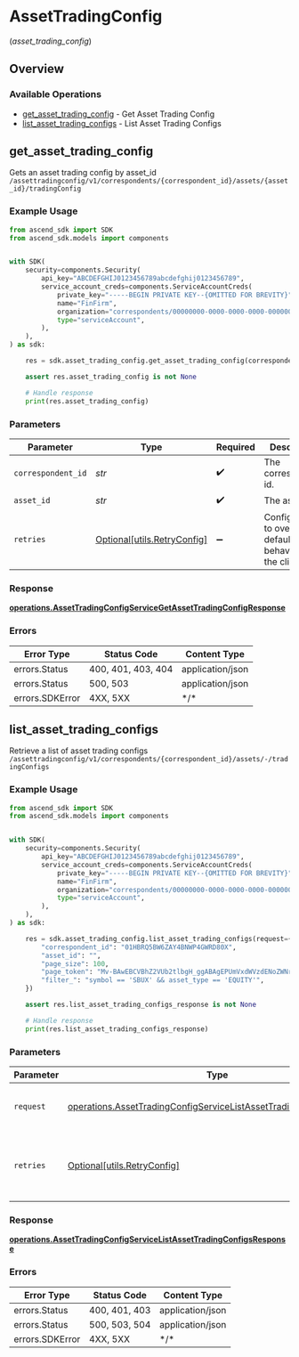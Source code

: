 # AssetTradingConfig
(*asset_trading_config*)

## Overview

### Available Operations

* [get_asset_trading_config](#get_asset_trading_config) - Get Asset Trading Config
* [list_asset_trading_configs](#list_asset_trading_configs) - List Asset Trading Configs

## get_asset_trading_config

Gets an asset trading config by asset_id `/assettradingconfig/v1/correspondents/{correspondent_id}/assets/{asset_id}/tradingConfig`

### Example Usage

<!-- UsageSnippet language="python" operationID="AssetTradingConfigService_GetAssetTradingConfig" method="get" path="/assettradingconfig/v1/correspondents/{correspondent_id}/assets/{asset_id}/tradingConfig" -->
```python
from ascend_sdk import SDK
from ascend_sdk.models import components


with SDK(
    security=components.Security(
        api_key="ABCDEFGHIJ0123456789abcdefghij0123456789",
        service_account_creds=components.ServiceAccountCreds(
            private_key="-----BEGIN PRIVATE KEY--{OMITTED FOR BREVITY}",
            name="FinFirm",
            organization="correspondents/00000000-0000-0000-0000-000000000000",
            type="serviceAccount",
        ),
    ),
) as sdk:

    res = sdk.asset_trading_config.get_asset_trading_config(correspondent_id="01HBRQ5BW6ZAY4BNWP4GWRD80X", asset_id="612")

    assert res.asset_trading_config is not None

    # Handle response
    print(res.asset_trading_config)

```

### Parameters

| Parameter                                                           | Type                                                                | Required                                                            | Description                                                         | Example                                                             |
| ------------------------------------------------------------------- | ------------------------------------------------------------------- | ------------------------------------------------------------------- | ------------------------------------------------------------------- | ------------------------------------------------------------------- |
| `correspondent_id`                                                  | *str*                                                               | :heavy_check_mark:                                                  | The correspondent id.                                               | 01HBRQ5BW6ZAY4BNWP4GWRD80X                                          |
| `asset_id`                                                          | *str*                                                               | :heavy_check_mark:                                                  | The asset id.                                                       | 612                                                                 |
| `retries`                                                           | [Optional[utils.RetryConfig]](../../models/utils/retryconfig.md)    | :heavy_minus_sign:                                                  | Configuration to override the default retry behavior of the client. |                                                                     |

### Response

**[operations.AssetTradingConfigServiceGetAssetTradingConfigResponse](../../models/operations/assettradingconfigservicegetassettradingconfigresponse.md)**

### Errors

| Error Type         | Status Code        | Content Type       |
| ------------------ | ------------------ | ------------------ |
| errors.Status      | 400, 401, 403, 404 | application/json   |
| errors.Status      | 500, 503           | application/json   |
| errors.SDKError    | 4XX, 5XX           | \*/\*              |

## list_asset_trading_configs

Retrieve a list of asset trading configs `/assettradingconfig/v1/correspondents/{correspondent_id}/assets/-/tradingConfigs`

### Example Usage

<!-- UsageSnippet language="python" operationID="AssetTradingConfigService_ListAssetTradingConfigs" method="get" path="/assettradingconfig/v1/correspondents/{correspondent_id}/assets/{asset_id}/tradingConfigs" -->
```python
from ascend_sdk import SDK
from ascend_sdk.models import components


with SDK(
    security=components.Security(
        api_key="ABCDEFGHIJ0123456789abcdefghij0123456789",
        service_account_creds=components.ServiceAccountCreds(
            private_key="-----BEGIN PRIVATE KEY--{OMITTED FOR BREVITY}",
            name="FinFirm",
            organization="correspondents/00000000-0000-0000-0000-000000000000",
            type="serviceAccount",
        ),
    ),
) as sdk:

    res = sdk.asset_trading_config.list_asset_trading_configs(request={
        "correspondent_id": "01HBRQ5BW6ZAY4BNWP4GWRD80X",
        "asset_id": "",
        "page_size": 100,
        "page_token": "Mv-BAwEBCVBhZ2VUb2tlbgH_ggABAgEPUmVxdWVzdENoZWNrc3VtAQYAAQJJZAEMAAAAD_-CAfzrRtzkAQQ1MDA3AA==",
        "filter_": "symbol == 'SBUX' && asset_type == 'EQUITY'",
    })

    assert res.list_asset_trading_configs_response is not None

    # Handle response
    print(res.list_asset_trading_configs_response)

```

### Parameters

| Parameter                                                                                                                                                | Type                                                                                                                                                     | Required                                                                                                                                                 | Description                                                                                                                                              |
| -------------------------------------------------------------------------------------------------------------------------------------------------------- | -------------------------------------------------------------------------------------------------------------------------------------------------------- | -------------------------------------------------------------------------------------------------------------------------------------------------------- | -------------------------------------------------------------------------------------------------------------------------------------------------------- |
| `request`                                                                                                                                                | [operations.AssetTradingConfigServiceListAssetTradingConfigsRequest](../../models/operations/assettradingconfigservicelistassettradingconfigsrequest.md) | :heavy_check_mark:                                                                                                                                       | The request object to use for the request.                                                                                                               |
| `retries`                                                                                                                                                | [Optional[utils.RetryConfig]](../../models/utils/retryconfig.md)                                                                                         | :heavy_minus_sign:                                                                                                                                       | Configuration to override the default retry behavior of the client.                                                                                      |

### Response

**[operations.AssetTradingConfigServiceListAssetTradingConfigsResponse](../../models/operations/assettradingconfigservicelistassettradingconfigsresponse.md)**

### Errors

| Error Type       | Status Code      | Content Type     |
| ---------------- | ---------------- | ---------------- |
| errors.Status    | 400, 401, 403    | application/json |
| errors.Status    | 500, 503, 504    | application/json |
| errors.SDKError  | 4XX, 5XX         | \*/\*            |